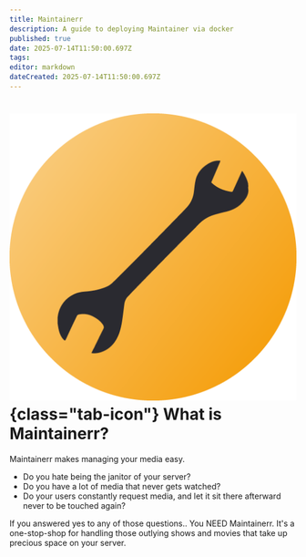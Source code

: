 ```yaml
---
title: Maintainerr
description: A guide to deploying Maintainer via docker
published: true
date: 2025-07-14T11:50:00.697Z
tags: 
editor: markdown
dateCreated: 2025-07-14T11:50:00.697Z
---
```


# ![Radarr](/maintainerr.png){class="tab-icon"} What is Maintainerr?

Maintainerr makes managing your media easy.

- Do you hate being the janitor of your server?
- Do you have a lot of media that never gets watched?
- Do your users constantly request media, and let it sit there afterward never to be touched again?

If you answered yes to any of those questions.. You NEED Maintainerr. It's a one-stop-shop for handling those outlying shows and movies that take up precious space on your server.